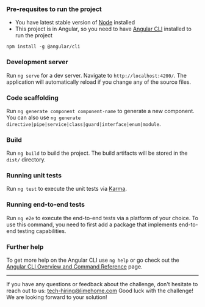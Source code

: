 ### Pre-requsites to run the project

* You have latest stable version of [Node](https://nodejs.org/en/download/) installed
* This project is in Angular, so you need to have [Angular CLI](https://github.com/angular/angular-cli) installed to run the project

```
npm install -g @angular/cli
```

### Development server

Run `ng serve` for a dev server. Navigate to `http://localhost:4200/`. The application will automatically reload if you change any of the source files.

### Code scaffolding

Run `ng generate component component-name` to generate a new component. You can also use `ng generate directive|pipe|service|class|guard|interface|enum|module`.

### Build

Run `ng build` to build the project. The build artifacts will be stored in the `dist/` directory.

### Running unit tests

Run `ng test` to execute the unit tests via [Karma](https://karma-runner.github.io).

### Running end-to-end tests

Run `ng e2e` to execute the end-to-end tests via a platform of your choice. To use this command, you need to first add a package that implements end-to-end testing capabilities.

### Further help

To get more help on the Angular CLI use `ng help` or go check out the [Angular CLI Overview and Command Reference](https://angular.io/cli) page.

<hr />

If you have any questions or feedback about the challenge, don't hesitate to reach out to us: tech-hiring@limehome.com
Good luck with the challenge! We are looking forward to your solution!
